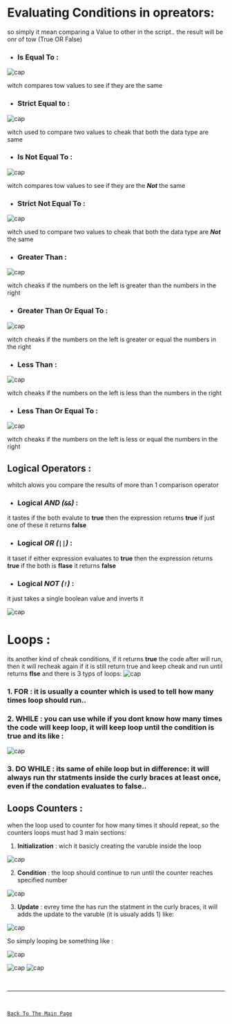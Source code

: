 # Evaluating Conditions in opreators:
so simply it mean comparing a Value to other in the script..
the result will be onr of tow (True OR False)

- ### Is Equal To :
![cap](https://3madov-77.github.io/learning-journal/New%20folder/Capture-8-1a.PNG)

witch compares tow values to see if they are the same

- ### Strict Equal to :
![cap](https://3madov-77.github.io/learning-journal/New%20folder/Capture-8-2a.PNG)

witch used to compare two values to cheak that both the data type are same

- ### Is Not Equal To :
![cap](https://3madov-77.github.io/learning-journal/New%20folder/Capture-8-3a.PNG)

witch compares tow values to see if they are the ***Not*** the same

- ### Strict Not Equal To :
![cap](https://3madov-77.github.io/learning-journal/New%20folder/Capture-8-4a.PNG)

witch used to compare two values to cheak that both the data type are ***Not*** the same

- ### Greater Than :
![cap](https://3madov-77.github.io/learning-journal/New%20folder/Capture-8-5a.PNG)

witch cheaks if the numbers on the left is greater than the numbers in the right

- ### Greater Than Or Equal To :
![cap](https://3madov-77.github.io/learning-journal/New%20folder/Capture-8-6a.PNG)

witch cheaks if the numbers on the left is greater or equal the numbers in the right

- ### Less Than :
![cap](https://3madov-77.github.io/learning-journal/New%20folder/Capture-8-7a.PNG)

witch cheaks if the numbers on the left is less than the numbers in the right

- ### Less Than Or Equal To :
![cap](https://3madov-77.github.io/learning-journal/New%20folder/Capture-8-8a.PNG)

witch cheaks if the numbers on the left is less or equal the numbers in the right

## Logical Operators :
whitch alows you compare the results of more than 1 comparison operator

- ### Logical ***AND (`&&`)*** :
it tastes if the both evalute to **true** then the expression returns **true**
if just one of these it returns **false**

- ### Logical ***OR (`||`)*** :
it taset if either expression evaluates to **true** then the expression returns **true**
if the both is **flase** it returns **false**

- ### Logical ***NOT (`!`)*** :
it just takes a single boolean value and inverts it

![cap](https://3madov-77.github.io/learning-journal/New%20folder/Capture-8-9a.PNG)

# Loops :
its another kind of cheak conditions, if it returns **true** the code after will run, then it will recheak again if it is still return true and keep cheak and run until returns **flse**
and there is 3 typs of loops:
![cap](https://3madov-77.github.io/learning-journal/New%20folder/Capture-8-1b.PNG)

### 1. FOR : it is usually a counter which is used to tell how many times loop should run..

### 2. WHILE : you can use while if you dont know how many times the code will keep loop, it will keep loop until the condition is true and its like :

![cap](https://3madov-77.github.io/learning-journal/New%20folder/Capture-8-8b.PNG)

### 3. DO WHILE : its same of ehile loop but in difference: it will always run thr statments inside the curly braces at least once, even if the condation evaluates to false..

## Loops Counters :
when the loop used to counter for how many times it should repeat, so the counters loops must had 3 main sections:
1. **Initialization** : wich it basicly creating the varuble inside the loop

![cap](https://3madov-77.github.io/learning-journal/New%20folder/Capture-8-2b.PNG)

2. **Condition** : the loop should continue to run until the counter reaches specified number

![cap](https://3madov-77.github.io/learning-journal/New%20folder/Capture-8-3b.PNG)

3. **Update** : evrey time the has run the statment in the curly braces, it will adds the update to the varuble (it is usualy adds 1) like:

![cap](https://3madov-77.github.io/learning-journal/New%20folder/Capture-8-4b.PNG)

So simply looping be something like :

![cap](https://3madov-77.github.io/learning-journal/New%20folder/Capture-8-5b.PNG)

![cap](https://3madov-77.github.io/learning-journal/New%20folder/Capture-8-6b.PNG) ![cap](https://3madov-77.github.io/learning-journal/New%20folder/Capture-8-7b.PNG)

<br>
<hr>
<br>

[`Back To The Main Page`](https://3madov-77.github.io/learning-journal/)